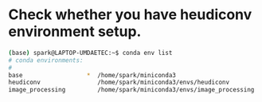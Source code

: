 # Check whether you have heudiconv environment setup.


``` bash
(base) spark@LAPTOP-UMDAETEC:~$ conda env list
# conda environments:
#
base                  *  /home/spark/miniconda3
heudiconv                /home/spark/miniconda3/envs/heudiconv
image_processing         /home/spark/miniconda3/envs/image_processing 
```
